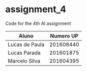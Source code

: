 # assignment_4
Code for the 4th AI assignment

| Aluno           | Numero UP     |
| --------------- | ------------- |
| Lucas de Paula  | 201608440     |
| Lucas Parada    | 201601875     |
| Marcelo Silva   | 201604395     |